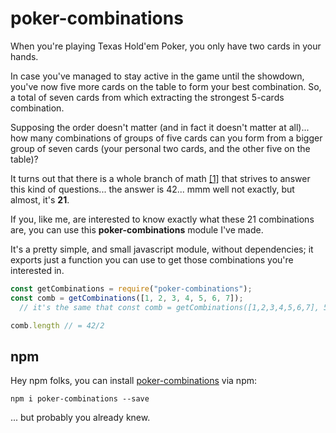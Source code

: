 # poker-combinations

When you're playing Texas Hold'em Poker, you only have two cards in your hands.

In case you've managed to stay active in the game until the showdown, you've now five more cards on the table to form your best combination. So, a total of seven cards from which extracting the strongest 5-cards combination.

Supposing the order doesn't matter (and in fact it doesn't matter at all)... how many combinations of groups of five cards can you form from a bigger group of seven cards (your personal two cards, and the other five on the table)?

It turns out that there is a whole branch of math [[1]](https://en.wikipedia.org/wiki/Combination) that strives to answer this kind of questions... the answer is 42... mmm well not exactly, but almost, it's **21**.

If you, like me, are interested to know exactly what these 21 combinations are, you can use this **poker-combinations** module I've made.

It's a pretty simple, and small javascript module, without dependencies; it exports just a function you can use to get those combinations you're interested in.

```js
const getCombinations = require("poker-combinations");
const comb = getCombinations([1, 2, 3, 4, 5, 6, 7]);
  // it's the same that const comb = getCombinations([1,2,3,4,5,6,7], 5);

comb.length // = 42/2
```

## npm

Hey npm folks, you can install [poker-combinations](https://www.npmjs.com/package/poker-combinations) via npm:

```
npm i poker-combinations --save
```

... but probably you already knew.
